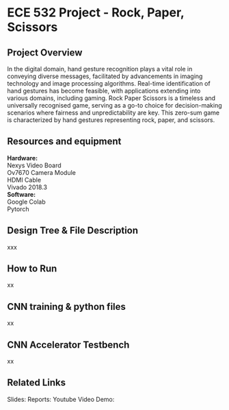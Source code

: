 # ECE 532 Project - Rock, Paper, Scissors 
## Project Overview
In the digital domain, hand gesture recognition plays a vital role in conveying diverse messages, facilitated by advancements in imaging technology and image processing algorithms. Real-time identification of hand gestures has become feasible, with applications extending into various domains, including gaming. Rock Paper Scissors is a timeless and universally recognised game, serving as a go-to choice for decision-making scenarios where fairness and unpredictability are key. This zero-sum game is characterized by hand gestures representing rock, paper, and scissors. 
## Resources and equipment
**Hardware:**<br>
Nexys Video Board <br>
Ov7670 Camera Module <br>
HDMI Cable <br>
Vivado 2018.3 <br>
**Software:**<br>
Google Colab <br>
Pytorch <br>

## Design Tree & File Description
xxx
## How to Run
xx
## CNN training & python files
xx
## CNN Accelerator Testbench
xx
## Related Links
Slides:
Reports:
Youtube Video Demo:

 
